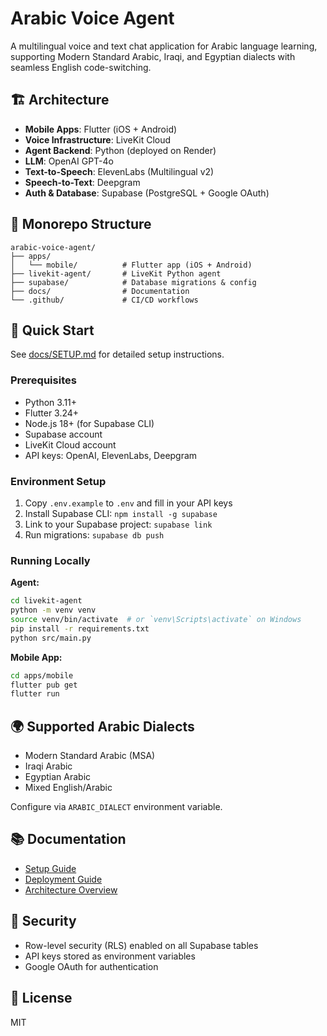 # Arabic Voice Agent

A multilingual voice and text chat application for Arabic language learning, supporting Modern Standard Arabic, Iraqi, and Egyptian dialects with seamless English code-switching.

## 🏗️ Architecture

- **Mobile Apps**: Flutter (iOS + Android)
- **Voice Infrastructure**: LiveKit Cloud
- **Agent Backend**: Python (deployed on Render)
- **LLM**: OpenAI GPT-4o
- **Text-to-Speech**: ElevenLabs (Multilingual v2)
- **Speech-to-Text**: Deepgram
- **Auth & Database**: Supabase (PostgreSQL + Google OAuth)

## 📁 Monorepo Structure

```
arabic-voice-agent/
├── apps/
│   └── mobile/          # Flutter app (iOS + Android)
├── livekit-agent/       # LiveKit Python agent
├── supabase/            # Database migrations & config
├── docs/                # Documentation
└── .github/             # CI/CD workflows
```

## 🚀 Quick Start

See [docs/SETUP.md](docs/SETUP.md) for detailed setup instructions.

### Prerequisites

- Python 3.11+
- Flutter 3.24+
- Node.js 18+ (for Supabase CLI)
- Supabase account
- LiveKit Cloud account
- API keys: OpenAI, ElevenLabs, Deepgram

### Environment Setup

1. Copy `.env.example` to `.env` and fill in your API keys
2. Install Supabase CLI: `npm install -g supabase`
3. Link to your Supabase project: `supabase link`
4. Run migrations: `supabase db push`

### Running Locally

**Agent:**
```bash
cd livekit-agent
python -m venv venv
source venv/bin/activate  # or `venv\Scripts\activate` on Windows
pip install -r requirements.txt
python src/main.py
```

**Mobile App:**
```bash
cd apps/mobile
flutter pub get
flutter run
```

## 🌍 Supported Arabic Dialects

- Modern Standard Arabic (MSA)
- Iraqi Arabic
- Egyptian Arabic
- Mixed English/Arabic

Configure via `ARABIC_DIALECT` environment variable.

## 📚 Documentation

- [Setup Guide](docs/SETUP.md)
- [Deployment Guide](docs/DEPLOYMENT.md)
- [Architecture Overview](docs/ARCHITECTURE.md)

## 🔐 Security

- Row-level security (RLS) enabled on all Supabase tables
- API keys stored as environment variables
- Google OAuth for authentication

## 📄 License

MIT
